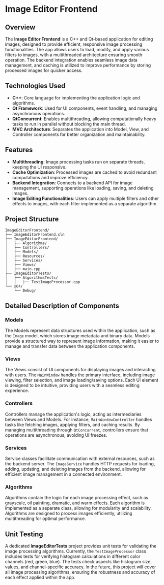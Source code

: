 
# Image Editor Frontend

## Overview

The **Image Editor Frontend** is a C++ and Qt-based application for editing images, designed to provide efficient, responsive image processing functionalities. The app allows users to load, modify, and apply various filters to images, with a multithreaded architecture ensuring smooth operation. The backend integration enables seamless image data management, and caching is utilized to improve performance by storing processed images for quicker access.

## Technologies Used

- **C++**: Core language for implementing the application logic and algorithms.
- **Qt Framework**: Used for UI components, event handling, and managing asynchronous operations.
- **QtConcurrent**: Enables multithreading, allowing computationally heavy tasks to run in parallel without blocking the main thread.
- **MVC Architecture**: Separates the application into Model, View, and Controller components for better organization and maintainability.

## Features

- **Multithreading**: Image processing tasks run on separate threads, keeping the UI responsive.
- **Cache Optimization**: Processed images are cached to avoid redundant computations and improve efficiency.
- **Backend Integration**: Connects to a backend API for image management, supporting operations like loading, saving, and deleting images.
- **Image Editing Functionalities**: Users can apply multiple filters and other effects to images, with each filter implemented as a separate algorithm.

## Project Structure

```
ImageEditorFrontend/
├── ImageEditorFrontend.sln
├── ImageEditorFrontend/
│   ├── Algorithms/
│   ├── Controllers/
│   ├── Models/
│   ├── Resources/
│   ├── Services/
│   ├── Views/
│   ├── main.cpp
├── ImageEditorTests/
│   ├── AlgorithmsTests/
│   │   ├── TestImageProcessor.cpp
└── x64/
    └── Debug/
```

## Detailed Description of Components

### Models
The Models represent data structures used within the application, such as the `Image` model, which stores image metadata and binary data. Models provide a structured way to represent image information, making it easier to manage and transfer data between the application components.

### Views
The Views consist of UI components for displaying images and interacting with users. The `MainWindow` handles the primary interface, including image viewing, filter selection, and image loading/saving options. Each UI element is designed to be intuitive, providing users with a seamless editing experience.

### Controllers
Controllers manage the application's logic, acting as intermediaries between Views and Models. For instance, `MainWindowController` handles tasks like fetching images, applying filters, and caching results. By managing multithreading through `QtConcurrent`, controllers ensure that operations are asynchronous, avoiding UI freezes.

### Services
Service classes facilitate communication with external resources, such as the backend server. The `ImageService` handles HTTP requests for loading, adding, updating, and deleting images from the backend, allowing for efficient image management in a connected environment.

### Algorithms
Algorithms contain the logic for each image processing effect, such as grayscale, oil painting, dramatic, and warm effects. Each algorithm is implemented as a separate class, allowing for modularity and scalability. Algorithms are designed to process images efficiently, utilizing multithreading for optimal performance.

## Unit Testing

A dedicated **ImageEditorTests** project provides unit tests for validating the image processing algorithms. Currently, the `TestImageProcessor` class includes tests for verifying histogram calculations in different color channels (red, green, blue). The tests check aspects like histogram size, values, and channel-specific accuracy. In the future, this project will cover all image processing algorithms, ensuring the robustness and accuracy of each effect applied within the app.

